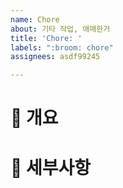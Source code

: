 ```yaml
---
name: Chore
about: 기타 작업, 애매한거
title: 'Chore: '
labels: ":broom: chore"
assignees: asdf99245

---
```


# 📘 개요

# 📗 세부사항
